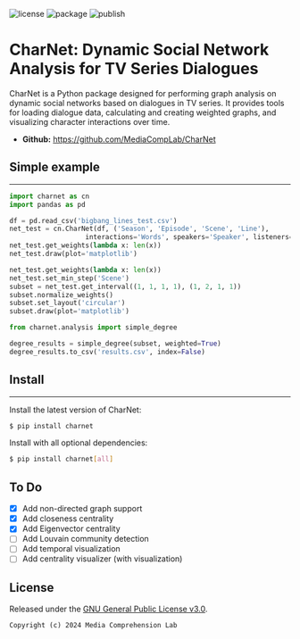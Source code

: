 ![license](https://img.shields.io/github/license/MediaCompLab/CharNet.svg)
![package](https://github.com/MediaCompLab/CharNet/actions/workflows/python-package.yml/badge.svg?event=push)
![publish](https://github.com/MediaCompLab/CharNet/actions/workflows/python-publish.yml/badge.svg)

# CharNet: Dynamic Social Network Analysis for TV Series Dialogues

CharNet is a Python package designed for performing graph analysis on dynamic social networks based on dialogues in TV series. It provides tools for loading dialogue data, calculating and creating weighted graphs, and visualizing character interactions over time.

- **Github:** https://github.com/MediaCompLab/CharNet

## Simple example

---

```python
import charnet as cn
import pandas as pd

df = pd.read_csv('bigbang_lines_test.csv')
net_test = cn.CharNet(df, ('Season', 'Episode', 'Scene', 'Line'),
                   interactions='Words', speakers='Speaker', listeners='Listener', directed=True)
net_test.get_weights(lambda x: len(x))
net_test.draw(plot='matplotlib')

net_test.get_weights(lambda x: len(x))
net_test.set_min_step('Scene')
subset = net_test.get_interval((1, 1, 1, 1), (1, 2, 1, 1))
subset.normalize_weights()
subset.set_layout('circular')
subset.draw(plot='matplotlib')

from charnet.analysis import simple_degree

degree_results = simple_degree(subset, weighted=True)
degree_results.to_csv('results.csv', index=False)
```

## Install

---

Install the latest version of CharNet:

```bash
$ pip install charnet
```
Install with all optional dependencies:
```bash
$ pip install charnet[all]
```

## To Do
- [x] Add non-directed graph support
- [x] Add closeness centrality
- [x] Add Eigenvector centrality
- [ ] Add Louvain community detection
- [ ] Add temporal visualization
- [ ] Add centrality visualizer (with visualization)

## License

Released under the [GNU General Public License v3.0](https://www.gnu.org/licenses/gpl-3.0.en.html).

```
Copyright (c) 2024 Media Comprehension Lab
```
